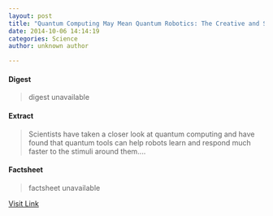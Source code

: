 ```yaml
---
layout: post
title: "Quantum Computing May Mean Quantum Robotics: The Creative and Smart Robots of the Future"
date: 2014-10-06 14:14:19
categories: Science
author: unknown author

---
```



#### Digest
>digest unavailable

#### Extract
>Scientists have taken a closer look at quantum computing and have found that quantum tools can help robots learn and respond much faster to the stimuli around them....

#### Factsheet
>factsheet unavailable

[Visit Link](http://www.scienceworldreport.com/articles/17722/20141006/quantum-computing-mean-robotics-creative-smart-robots-future.htm)


